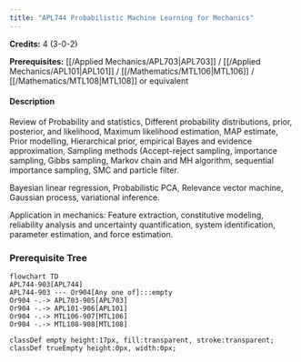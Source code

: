 ```yaml
---
title: "APL744 Probabilistic Machine Learning for Mechanics"
---
```

**Credits:** 4 (3-0-2)

**Prerequisites:** [[/Applied Mechanics/APL703|APL703]] / [[/Applied Mechanics/APL101|APL101]] / [[/Mathematics/MTL106|MTL106]] / [[/Mathematics/MTL108|MTL108]] or equivalent

#### Description
Review of Probability and statistics, Different probability distributions, prior, posterior, and likelihood, Maximum likelihood estimation, MAP estimate, Prior modelling, Hierarchical prior, empirical Bayes and evidence approximation, Sampling methods (Accept-reject sampling, importance sampling, Gibbs sampling, Markov chain and MH algorithm, sequential importance sampling, SMC and particle filter.

Bayesian linear regression, Probabilistic PCA, Relevance vector machine, Gaussian process, variational inference.

Application in mechanics: Feature extraction, constitutive modeling, reliability analysis and uncertainty quantification, system identification, parameter estimation, and force estimation.

### Prerequisite Tree

```mermaid
flowchart TD
APL744-903[APL744]
APL744-903 --- Or904[Any one of]:::empty
Or904 -.-> APL703-905[APL703]
Or904 -.-> APL101-906[APL101]
Or904 -.-> MTL106-907[MTL106]
Or904 -.-> MTL108-908[MTL108]

classDef empty height:17px, fill:transparent, stroke:transparent;
classDef trueEmpty height:0px, width:0px;
```